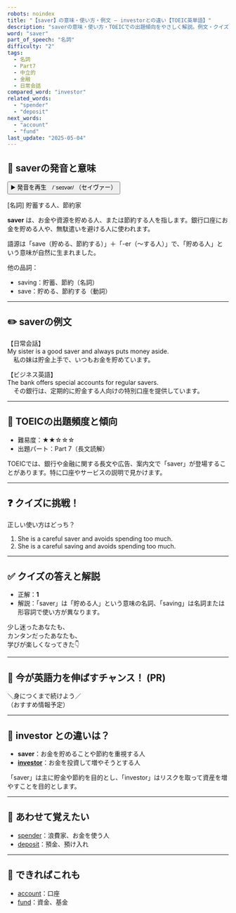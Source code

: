 ```yaml
---
robots: noindex
title: "【saver】の意味・使い方・例文 ― investorとの違い【TOEIC英単語】"
description: "saverの意味・使い方・TOEICでの出題傾向をやさしく解説。例文・クイズ付きでinvestorとの違いもわかりやすく学べます。"
word: "saver"
part_of_speech: "名詞"
difficulty: "2"
tags:
  - 名詞
  - Part7
  - 中立的
  - 金融
  - 日常会話
compared_word: "investor"
related_words:
  - "spender"
  - "deposit"
next_words:
  - "account"
  - "fund"
last_update: "2025-05-04"
---
```


## 🔰 saverの発音と意味

<button class="play-audio" onclick="playTTS('saver')">
  <span class="play-audio-main">
    ▶️ 発音を再生　/ˈseɪvər/
  </span>
  <span class="play-audio-sub">
    （セイヴァー）
  </span>
</button>

[名詞] 貯蓄する人、節約家

**saver** は、お金や資源を貯める人、または節約する人を指します。銀行口座にお金を貯める人や、無駄遣いを避ける人に使われます。

語源は「save（貯める、節約する）」＋「-er（～する人）」で、「貯める人」という意味が自然に生まれました。

他の品詞：  
- saving：貯蓄、節約（名詞）
- save：貯める、節約する（動詞）

---

## ✏️ saverの例文

【日常会話】  
My sister is a good saver and always puts money aside.  
　私の妹は貯金上手で、いつもお金を貯めています。

【ビジネス英語】  
The bank offers special accounts for regular savers.  
　その銀行は、定期的に貯金する人向けの特別口座を提供しています。

---

## 🎯 TOEICの出題頻度と傾向

- 難易度：★★☆☆☆
- 出題パート：Part 7（長文読解）

TOEICでは、銀行や金融に関する長文や広告、案内文で「saver」が登場することがあります。特に口座やサービスの説明で見かけます。

---

## ❓ クイズに挑戦！

正しい使い方はどっち？

1. She is a careful saver and avoids spending too much.  
2. She is a careful saving and avoids spending too much.

---

## ✅ クイズの答えと解説

- 正解：**1**
- 解説：「saver」は「貯める人」という意味の名詞、「saving」は名詞または形容詞で使い方が異なります。

少し迷ったあなたも、  
カンタンだったあなたも、  
学びが楽しくなってきた👇️

---

## 🚀 今が英語力を伸ばすチャンス！ (PR)

<div class="info-center">
＼身につくまで続けよう／<br>  
（おすすめ情報予定）
</div>

---

## 🤔  investor との違いは？

- **saver**：お金を貯めることや節約を重視する人
- **[investor](/word/investor/)**：お金を投資して増やそうとする人

「saver」は主に貯金や節約を目的とし、「investor」はリスクを取って資産を増やすことを目的とします。

---

## 🧩 あわせて覚えたい

- [spender](/word/spender/)：浪費家、お金を使う人
- [deposit](/word/deposit/)：預金、預け入れ

---

## 📖 できればこれも

- [account](/word/account/)：口座
- [fund](/word/fund/)：資金、基金

<!-- cvid: aid43_bid24 -->
